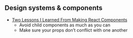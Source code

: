 ## Design systems & components

- [Two Lessons I Learned From Making React Components](https://css-tricks.com/two-lessons-i-learned-from-making-react-components/)
  - Avoid child components as much as you can
  - Make sure your props don’t conflict with one another
